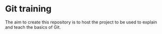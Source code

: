 # Git training
The aim to create this repository is to host the project to be used to explain and teach the basics of Git.

